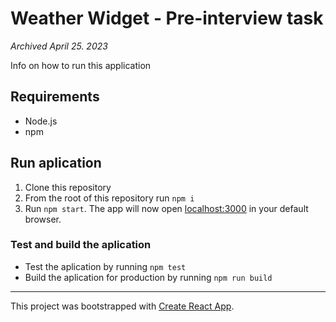 # Weather Widget - Pre-interview task

*Archived April 25. 2023*

Info on how to run this application

## Requirements

* Node.js
* npm

## Run aplication

1. Clone this repository
2. From the root of this repository run `npm i`
3. Run `npm start`. The app will now open [localhost:3000](http://localhost:3000) in your default browser.

### Test and build the aplication

* Test the aplication by running `npm test`
* Build the aplication for production by running `npm run build`

__________

This project was bootstrapped with [Create React App](https://github.com/facebook/create-react-app).
